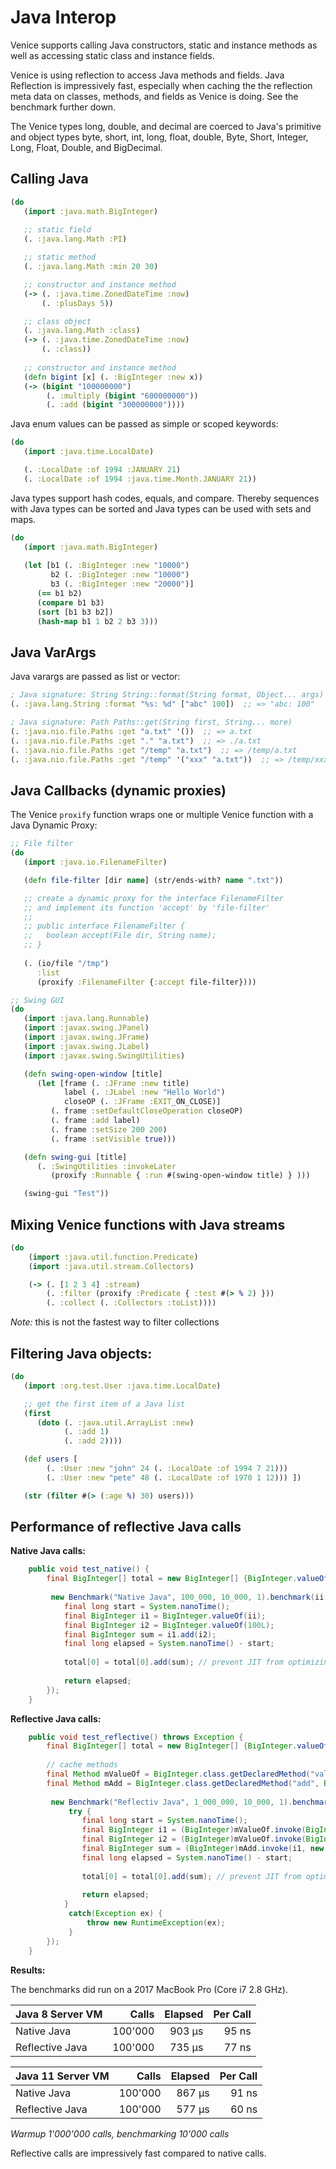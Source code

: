 # Java Interop

Venice supports calling Java constructors, static and instance methods as well as 
accessing static class and instance fields. 

Venice is using reflection to access Java methods and fields. Java Reflection is 
impressively fast, especially when caching the the reflection meta data on classes, 
methods, and fields as Venice is doing. See the benchmark further down.

The Venice types long, double, and decimal are coerced to Java's primitive and
object types byte, short, int, long, float, double, Byte, Short, Integer, Long, 
Float, Double, and BigDecimal.


## Calling Java

```clojure
(do
   (import :java.math.BigInteger)
   
   ;; static field
   (. :java.lang.Math :PI)

   ;; static method
   (. :java.lang.Math :min 20 30)

   ;; constructor and instance method
   (-> (. :java.time.ZonedDateTime :now) 
       (. :plusDays 5))

   ;; class object
   (. :java.lang.Math :class)
   (-> (. :java.time.ZonedDateTime :now) 
       (. :class))
       
   ;; constructor and instance method
   (defn bigint [x] (. :BigInteger :new x))
   (-> (bigint "100000000")
        (. :multiply (bigint "600000000"))
        (. :add (bigint "300000000"))))
```


Java enum values can be passed as simple or scoped keywords:

```clojure
(do
   (import :java.time.LocalDate)

   (. :LocalDate :of 1994 :JANUARY 21)   
   (. :LocalDate :of 1994 :java.time.Month.JANUARY 21))
```


Java types support hash codes, equals, and compare. Thereby sequences with Java types
can be sorted and Java types can be used with sets and maps.

```clojure
(do
   (import :java.math.BigInteger)
   
   (let [b1 (. :BigInteger :new "10000")
         b2 (. :BigInteger :new "10000")
         b3 (. :BigInteger :new "20000")] 
      (== b1 b2)
      (compare b1 b3)
      (sort [b1 b3 b2])
      (hash-map b1 1 b2 2 b3 3)))
```


## Java VarArgs

Java varargs are passed as list or vector:

```clojure
; Java signature: String String::format(String format, Object... args)
(. :java.lang.String :format "%s: %d" ["abc" 100])  ;; => "abc: 100"

; Java signature: Path Paths::get(String first, String... more)
(. :java.nio.file.Paths :get "a.txt" '())  ;; => a.txt
(. :java.nio.file.Paths :get "." "a.txt")  ;; => ./a.txt
(. :java.nio.file.Paths :get "/temp" "a.txt")  ;; => /temp/a.txt
(. :java.nio.file.Paths :get "/temp" '("xxx" "a.txt"))  ;; => /temp/xxx/a.txt
```


## Java Callbacks (dynamic proxies)

The Venice `proxify` function wraps one or multiple Venice function with 
a Java Dynamic Proxy:

```clojure
;; File filter
(do
   (import :java.io.FilenameFilter)

   (defn file-filter [dir name] (str/ends-with? name ".txt"))

   ;; create a dynamic proxy for the interface FilenameFilter
   ;; and implement its function 'accept' by 'file-filter'
   ;;
   ;; public interface FilenameFilter {
   ;;   boolean accept(File dir, String name);
   ;; }
   
   (. (io/file "/tmp") 
      :list 
      (proxify :FilenameFilter {:accept file-filter})))
```


```clojure
;; Swing GUI
(do
   (import :java.lang.Runnable)
   (import :javax.swing.JPanel)
   (import :javax.swing.JFrame)
   (import :javax.swing.JLabel)
   (import :javax.swing.SwingUtilities)

   (defn swing-open-window [title]
      (let [frame (. :JFrame :new title)
            label (. :JLabel :new "Hello World")
            closeOP (. :JFrame :EXIT_ON_CLOSE)]
         (. frame :setDefaultCloseOperation closeOP)
         (. frame :add label)
         (. frame :setSize 200 200)
         (. frame :setVisible true)))

   (defn swing-gui [title]
      (. :SwingUtilities :invokeLater
         (proxify :Runnable { :run #(swing-open-window title) } )))

   (swing-gui "Test"))
```


## Mixing Venice functions with Java streams

```clojure
(do
    (import :java.util.function.Predicate)
    (import :java.util.stream.Collectors)

    (-> (. [1 2 3 4] :stream)
        (. :filter (proxify :Predicate { :test #(> % 2) }))
        (. :collect (. :Collectors :toList))))
```

_Note:_ this is not the fastest way to filter collections


## Filtering Java objects:

```clojure
(do
   (import :org.test.User :java.time.LocalDate)

   ;; get the first item of a Java list
   (first
      (doto (. :java.util.ArrayList :new)
            (. :add 1)
            (. :add 2))))

   (def users [
        (. :User :new "john" 24 (. :LocalDate :of 1994 7 21)))
        (. :User :new "pete" 48 (. :LocalDate :of 1970 1 12))) ])

   (str (filter #(> (:age %) 30) users)))
```


## Performance of reflective Java calls


**Native Java calls:**

```java
    public void test_native() {
        final BigInteger[] total = new BigInteger[] {BigInteger.valueOf(0L)};
        
         new Benchmark("Native Java", 100_000, 10_000, 1).benchmark(ii -> {
            final long start = System.nanoTime();
            final BigInteger i1 = BigInteger.valueOf(ii);
            final BigInteger i2 = BigInteger.valueOf(100L);
            final BigInteger sum = i1.add(i2);               
            final long elapsed = System.nanoTime() - start;
            
            total[0] = total[0].add(sum); // prevent JIT from optimizing too much
               
            return elapsed;
        });
    }
```

**Reflective Java calls:**

```java
    public void test_reflective() throws Exception {
        final BigInteger[] total = new BigInteger[] {BigInteger.valueOf(0L)};
        
        // cache methods
        final Method mValueOf = BigInteger.class.getDeclaredMethod("valueOf", long.class);
        final Method mAdd = BigInteger.class.getDeclaredMethod("add", BigInteger.class);
        
         new Benchmark("Reflectiv Java", 1_000_000, 10_000, 1).benchmark(ii -> {
             try {
                final long start = System.nanoTime();
                final BigInteger i1 = (BigInteger)mValueOf.invoke(BigInteger.class, new Object[] {ii});
                final BigInteger i2 = (BigInteger)mValueOf.invoke(BigInteger.class, new Object[] {100L});
                final BigInteger sum = (BigInteger)mAdd.invoke(i1, new Object[] {i2});                  
                final long elapsed = System.nanoTime() - start;
                
                total[0] = total[0].add(sum); // prevent JIT from optimizing too much
                   
                return elapsed;
            }
             catch(Exception ex) {
                 throw new RuntimeException(ex);
             }
        });
    }

```

**Results:**

The benchmarks did run on a 2017 MacBook Pro (Core i7 2.8 GHz).


| Java 8 Server VM  |   Calls | Elapsed | Per Call |
| :---              |    ---: |    ---: |     ---: |
| Native Java       | 100'000 |  903 µs |    95 ns |
| Reflective Java   | 100'000 |  735 µs |    77 ns |

| Java 11 Server VM |   Calls | Elapsed | Per Call |
| :---              |    ---: |    ---: |     ---: |
| Native Java       | 100'000 |  867 µs |    91 ns |
| Reflective Java   | 100'000 |  577 µs |    60 ns |

_Warmup  1'000'000 calls, benchmarking 10'000 calls_

Reflective calls are impressively fast compared to native calls. 

